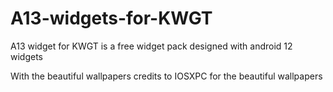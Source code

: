# A13-widgets-for-KWGT
A13 widget for KWGT is a free widget pack designed with android 12 widgets

With the beautiful wallpapers credits to IOSXPC for the beautiful wallpapers
